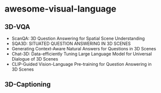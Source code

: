 # awesome-visual-language
## 3D-VQA  
  - ScanQA: 3D Question Answering for Spatial Scene Understanding
  - SQA3D: SITUATED QUESTION ANSWERING IN 3D SCENES
  - Generating Context-Aware Natural Answers for Questions in 3D Scenes
  - Chat-3D: Data-efficiently Tuning Large Language Model for Universal Dialogue of 3D Scenes
  - CLIP-Guided Vision-Language Pre-training for Question Answering in 3D Scenes  
## 3D-Captioning
